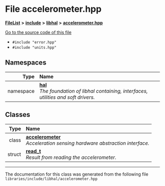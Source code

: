 

# File accelerometer.hpp



[**FileList**](files.md) **>** [**include**](dir_cba0faac6e93618a6e2539705915bd70.md) **>** [**libhal**](dir_c21661262b37aa135a14febc024e67d7.md) **>** [**accelerometer.hpp**](accelerometer_8hpp.md)

[Go to the source code of this file](accelerometer_8hpp_source.md)



* `#include "error.hpp"`
* `#include "units.hpp"`













## Namespaces

| Type | Name |
| ---: | :--- |
| namespace | [**hal**](namespacehal.md) <br>_The foundation of libhal containing, interfaces, utilities and soft drivers._  |


## Classes

| Type | Name |
| ---: | :--- |
| class | [**accelerometer**](classhal_1_1accelerometer.md) <br>_Acceleration sensing hardware abstraction interface._  |
| struct | [**read\_t**](structhal_1_1accelerometer_1_1read__t.md) <br>_Result from reading the accelerometer._  |



















































------------------------------
The documentation for this class was generated from the following file `libraries/include/libhal/accelerometer.hpp`

